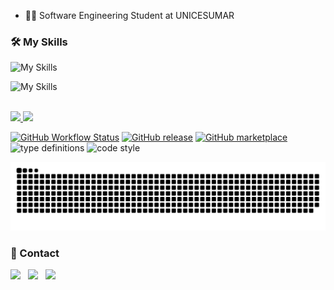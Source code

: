 - 👨‍💻  Software Engineering Student at UNICESUMAR

### 🛠 My Skills
![My Skills](https://skillicons.dev/icons?i=js,css,html,c,mongodb,mysql)

![My Skills](https://skillicons.dev/icons?i=vscode,idea,figma,postman)

<br />

<div>
<a href="https://github.com/AndreVassoler/">
  <img height="150em" src="https://github-readme-stats.vercel.app/api?username=AndreVassoler&hide=stars&count_private=true&theme=dracula">
  <img height="150em" src="https://github-readme-stats.vercel.app/api/top-langs/?username=AndreVassoler&theme=dracula&layout=compact&count_private=true">
</div>

[![GitHub Workflow Status](https://img.shields.io/github/actions/workflow/status/platane/platane/main.yml?label=action&style=flat-square)](https://github.com/Platane/Platane/actions/workflows/main.yml)
[![GitHub release](https://img.shields.io/github/release/platane/snk.svg?style=flat-square)](https://github.com/platane/snk/releases/latest)
[![GitHub marketplace](https://img.shields.io/badge/marketplace-snake-blue?logo=github&style=flat-square)](https://github.com/marketplace/actions/generate-snake-game-from-github-contribution-grid)
![type definitions](https://img.shields.io/npm/types/typescript?style=flat-square)
![code style](https://img.shields.io/badge/code_style-prettier-ff69b4.svg?style=flat-square)

<picture>
  <source
    media="(prefers-color-scheme: dark)"
    srcset="https://raw.githubusercontent.com/platane/snk/output/github-contribution-grid-snake-dark.svg"
  />
  <source
    media="(prefers-color-scheme: light)"
    srcset="https://raw.githubusercontent.com/platane/snk/output/github-contribution-grid-snake.svg"
  />
  <img
    alt="github contribution grid snake animation"
    src="https://raw.githubusercontent.com/platane/snk/output/github-contribution-grid-snake.svg"
  />
</picture>

### 📩 Contact 
 <p align='left'>
   <a href="https://www.linkedin.com/in/andr%C3%A9-fragalli/" target="_blank"><img height="25" src="https://raw.githubusercontent.com/UjwalKandi/UjwalKandi/changes-to-readme/svg/linkedin%20rect.svg"></a>&nbsp;&nbsp;
   <a href="https://www.instagram.com/fragalliandre/" target="_blank"><img height="25" src="https://raw.githubusercontent.com/UjwalKandi/UjwalKandi/changes-to-readme/svg/insta%20rect.svg"></a>&nbsp;&nbsp;
   <a href="https://github.com/AndreVassoler" target="_blank"><img height="25" src="https://raw.githubusercontent.com/UjwalKandi/UjwalKandi/changes-to-readme/svg/github%20rect.svg"></a>&nbsp;&nbsp;
 </p>
